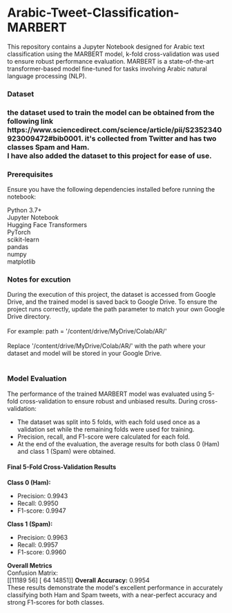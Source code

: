 # Arabic-Tweet-Classification-MARBERT
This repository contains a Jupyter Notebook designed for Arabic text classification using the MARBERT model, k-fold cross-validation was used to ensure robust performance evaluation.
MARBERT is a state-of-the-art transformer-based model fine-tuned for tasks involving Arabic natural language processing (NLP).

<h3>Dataset <h3>
the dataset used to train the model can be obtained from the following link https://www.sciencedirect.com/science/article/pii/S2352340923009472#bib0001.
it's collected from Twitter and has two classes Spam and Ham.<br>
I have also added the dataset to this project for ease of use. <br>

<h3>Prerequisites</h3> 
Ensure you have the following dependencies installed before running the notebook:

Python 3.7+ <br>
Jupyter Notebook <br>
Hugging Face Transformers <br>
PyTorch <Br>
scikit-learn <br>
pandas <br>
numpy <br>
matplotlib

<h3>Notes for excution</h3> 
During the execution of this project, the dataset is accessed from Google Drive, and the trained model is saved back to Google Drive. To ensure the project runs correctly, update the path parameter to match your own Google Drive directory.
<br><br>
For example: path = '/content/drive/MyDrive/Colab/AR/'
<br><br>
Replace '/content/drive/MyDrive/Colab/AR/' with the path where your dataset and model will be stored in your Google Drive.
<br>
<br>

<h3>Model Evaluation</h3>
The performance of the trained MARBERT model was evaluated using 5-fold cross-validation to ensure robust and unbiased results. During cross-validation:
<ul>
<li>The dataset was split into 5 folds, with each fold used once as a validation set while the remaining folds were used for training.</li>
<li>Precision, recall, and F1-score were calculated for each fold.</li>
<li>At the end of the evaluation, the average results for both class 0 (Ham) and class 1 (Spam) were obtained.</li>
  </ul>
  
<h4>Final 5-Fold Cross-Validation Results</h4>
<strong>Class 0 (Ham):</strong>
<ul>
<li>Precision: 0.9943</li>
<li>Recall: 0.9950</li>
<li>F1-score: 0.9947</li>
</ul>
<strong>Class 1 (Spam):</strong>
<ul>
<li>Precision: 0.9963</li>
<li>Recall: 0.9957</li>
<li>F1-score: 0.9960</li>
</ul>

<strong>Overall Metrics</strong>
<br>
Confusion Matrix:<br>
[[11189    56]
 [   64 14851]]
<strong>Overall Accuracy:</strong> 0.9954
<br>
These results demonstrate the model's excellent performance in accurately classifying both Ham and Spam tweets, with a near-perfect accuracy and strong F1-scores for both classes.



